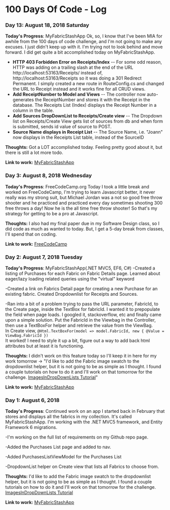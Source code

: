 # 100 Days Of Code - Log
### Day 13: August 18, 2018 Saturday

**Today's Progress**: MyFabricStashApp
Ok, so, I know that I've been MIA for awhile from the 100 days of code challenge, and I'm not going to make any excuses. I just didn't keep up with it. I'm trying not to look behind and move forward. I did get quite a bit accomplished today on MyFabricStashApp.  
* **HTTP 403 Forbidden Error on Receipts/Index** -- For some odd reason, HTTP was adding on a trailing slash at the end of the URL http://localhost:53163/Receipts/ instead of, http://localhost:53163/Receipts so it was doing a 301 Redirect Permanent. I simply created a new route in RouteConfig.cs and changed the URL to Receipt instead and it works fine for all CRUD views. 
* **Add ReceiptNumber to Model and Views** -- The controller now auto-generates the ReceiptNumber and stores it with the Receipt in the database. The Receipts List (Index) displays the Receipt Number in a column in the table.
* **Add Sources DropDownList to Receipts/Create view** -- The Dropdown list on Receipts/Create View gets list of sources from db and when form is submitted, sends id value of source to POST.
* **Source Name displays in Receipt List** -- The Source Name, i.e. "Joann" now displays in the Receipts List table, instead of the SourceID

**Thoughts:** Got a LOT accomplished today. Feeling pretty good about it, but there is still a lot more todo. 

**Link to work:** [MyFabricStashApp](https://github.com/khambley/MyFabricStashApp)

### Day 3: August 8, 2018 Wednesday

**Today's Progress**: FreeCodeCamp.org
Today I took a little break and worked on FreeCodeCamp, I'm trying to learn Javascript better, it never really was my strong suit, but Michael Jordan was a not so good free throw shooter and he practiced and practiced every day sometimes shooting 300 free throws a day! Now he is the all time free throw shooter! So that's my strategy for getting to be a pro at Javascript. 

**Thoughts:** I also had my final paper due in my Software Design class, so I did code as much as wanted to today. But, I get a 5-day break from classes, I'll spend that on coding.

**Link to work:** [FreeCodeCamp](https://freeCodeCamp.org)

### Day 2: August 7, 2018 Tuesday

**Today's Progress**: MyFabricStashApp(.NET MVC5, EF6, C#)
-Created a listing of Purchases for each Fabric on Fabric Details page. Learned about eager/lazy loading related queries using the "virtual" keyword

-Created a link on Fabrics Detail page for creating a new Purchase for an existing fabric. Created Dropdownlist for Receipts and Sources.

-Ran into a bit of a problem trying to pass the URL parameter, FabricId, to the Create page, inside the TextBox for fabricId. I wanted it to prepopulate the field when page loads. I googled it, stackoverflow, etc and finally came upon a simple solution. Put the FabricId in the Viewbag in the Controller, then use a TextBoxFor helper and retrieve the value from the ViewBag.  
In Create view, ```@Html.TextBoxFor(model => model.FabricId, new { @Value = ViewBag.FabricId })```  
It worked! I need to style it up a bit, figure out a way to add back html attributes but at least it is functioning.

**Thoughts:** I didn't work on this feature today so I'll keep it in here for my work tomorrow -> "I'd like to add the Fabric image swatch to the dropdownlist helper, but it is not going to be as simple as I thought. I found a couple tutorials on how to do it and I'll work on that tomorrow for the challenge. [ImagesInDropDownLists Tutorial](http://fairwaytech.com/2012/08/adding-images-select-lists-mvc3/)"

**Link to work:** [MyFabricStashApp](https://github.com/khambley/MyFabricStashApp)

### Day 1: August 6, 2018

**Today's Progress**: Continued work on an app I started back in February that stores and displays all the fabrics in my collection. It's called MyFabricStashApp. I'm working with the .NET MVC5 framework, and Entity Framework 6 migrations. 

-I'm working on the full list of requirements on my Github repo page.

-Added the Purchases List page and added to nav. 

-Added PurchasesListViewModel for the Purchases List

-DropdownList helper on Create view that lists all Fabrics to choose from. 

**Thoughts:** I'd like to add the Fabric image swatch to the dropdownlist helper, but it is not going to be as simple as I thought. I found a couple tutorials on how to do it and I'll work on that tomorrow for the challenge. [ImagesInDropDownLists Tutorial](http://fairwaytech.com/2012/08/adding-images-select-lists-mvc3/)

**Link to work:** [MyFabricStashApp](https://github.com/khambley/MyFabricStashApp)


